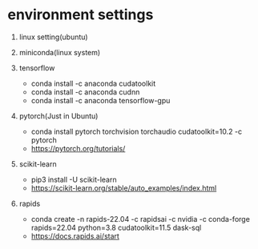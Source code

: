 # environment settings
  1. linux setting(ubuntu)
  2. miniconda(linux system)
  3. tensorflow
      - conda install -c anaconda cudatoolkit
      - conda install -c anaconda cudnn
      - conda install -c anaconda tensorflow-gpu
      
  4. pytorch(Just in Ubuntu)
      - conda install pytorch torchvision torchaudio cudatoolkit=10.2 -c pytorch
      - https://pytorch.org/tutorials/
      
  5. scikit-learn
      - pip3 install -U scikit-learn
      - https://scikit-learn.org/stable/auto_examples/index.html 
       
  6. rapids 
      - conda create -n rapids-22.04 -c rapidsai -c nvidia -c conda-forge \
        rapids=22.04 python=3.8 cudatoolkit=11.5 dask-sql
      - https://docs.rapids.ai/start
      
